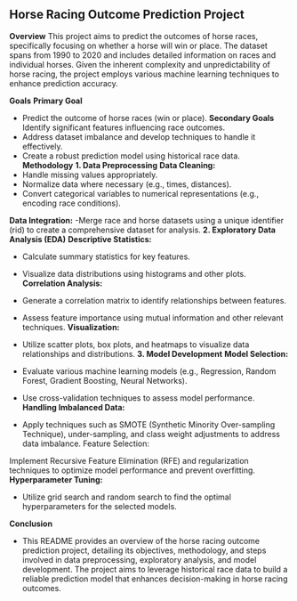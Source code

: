 ## Horse Racing Outcome Prediction Project
**Overview**
This project aims to predict the outcomes of horse races, specifically focusing on whether a horse will win or place. The dataset spans from 1990 to 2020 and includes detailed information on races and individual horses. Given the inherent complexity and unpredictability of horse racing, the project employs various machine learning techniques to enhance prediction accuracy.

**Goals**
**Primary Goal**
- Predict the outcome of horse races (win or place).
**Secondary Goals**
Identify significant features influencing race outcomes.
- Address dataset imbalance and develop techniques to handle it effectively.
- Create a robust prediction model using historical race data.
**Methodology**
**1. Data Preprocessing**
**Data Cleaning:**
- Handle missing values appropriately.
- Normalize data where necessary (e.g., times, distances).
- Convert categorical variables to numerical representations (e.g., encoding race conditions).

**Data Integration:**
-Merge race and horse datasets using a unique identifier (rid) to create a comprehensive dataset for analysis.
**2. Exploratory Data Analysis (EDA)**
**Descriptive Statistics:**

- Calculate summary statistics for key features.
- Visualize data distributions using histograms and other plots.
**Correlation Analysis:**

- Generate a correlation matrix to identify relationships between features.
- Assess feature importance using mutual information and other relevant techniques.
**Visualization:**
- Utilize scatter plots, box plots, and heatmaps to visualize data relationships and distributions.
**3. Model Development**
**Model Selection:**
- Evaluate various machine learning models (e.g., Regression, Random Forest, Gradient Boosting, Neural Networks).
- Use cross-validation techniques to assess model performance.
**Handling Imbalanced Data:**
- Apply techniques such as SMOTE (Synthetic Minority Over-sampling Technique), under-sampling, and class weight adjustments to address data imbalance.
Feature Selection:

Implement Recursive Feature Elimination (RFE) and regularization techniques to optimize model performance and prevent overfitting.
**Hyperparameter Tuning:**
- Utilize grid search and random search to find the optimal hyperparameters for the selected models.

**Conclusion**
- This README provides an overview of the horse racing outcome prediction project, detailing its objectives, methodology, and steps involved in data preprocessing, exploratory analysis, and model development. The project aims to leverage historical race data to build a reliable prediction model that enhances decision-making in horse racing outcomes.
